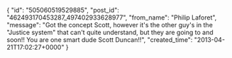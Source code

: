  {
   "id": "505060519529885",
   "post_id": "462493170453287_497402933628977",
   "from_name": "Philip Laforet",
   "message": "Got the concept Scott, however it's the other guy's in the \"Justice system\" that can't quite understand, but they are going to and soon!! You are one smart dude Scott Duncan!!",
   "created_time": "2013-04-21T17:02:27+0000"
 }

